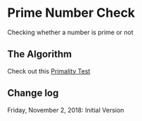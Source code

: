 # Prime Number Check

Checking whether a number is prime or not

## The Algorithm

Check out this [Primality Test](https://en.wikipedia.org/wiki/Primality_test)

## Change log

Friday, November 2, 2018: Initial Version